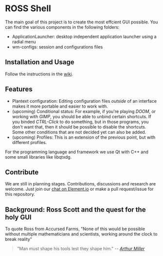 # ROSS Shell

The main goal of this project is to create the most effcient GUI possible. You can find the various components in the following folders:
- ApplicationLauncher: desktop independent application launcher using a radial menu
- wm-configs: session and configurations files

## Installation and Usage
Follow the instructions in the [wiki](https://github.com/rosssoftware/Shell/wiki/ApplicationLauncher).

## Features
- Plantext configuration: Editing configuration files *outside* of an interface makes it more portable and easier to work with.
- (upcoming) Conditional status: For example, if you're playing *DOOM*, or working with *GIMP*, you should be able to unbind certain shortcuts. If you binded *CTRL-Click* to do something, but in those programs, you don't want that, then it should be possible to disable the shortcuts. Some other conditions that are not decided yet can also be added.
- (upcoming) Profiles: This is an extension of the previous point, but with different profiles.

For the programming language and framework we use Qt with C++ and some small libraries like libqtxdg.


## Contribute
We are still in planning stages. Contributions, discussions and research are welcome. Just join our [chat on Element.io](https://app.element.io/#/room/#ross:matrix.org) or make a pull request/issue for this repository.

## Background: Ross Scott and the quest for the holy GUI 
To quote Ross from Accursed Farms, "None of this would be possible without multiple mathematicians and scientists, working around the clock to break reality"
> "Man must shape his tools lest they shape him."
> -- <cite>[Arthur Miller][1]</cite>

[1]: https://www.azquotes.com/quote/654449
